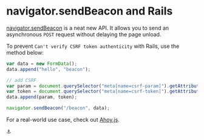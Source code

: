 # navigator.sendBeacon and Rails

[navigator.sendBeacon](https://developer.mozilla.org/en-US/docs/Web/API/Navigator/sendBeacon) is a neat new API. It allows you to send an asynchronous `POST` request without delaying the page unload.

To prevent `Can't verify CSRF token authenticity` with Rails, use the method below:

```javascript
var data = new FormData();
data.append("hello", "beacon");

// add CSRF
var param = document.querySelector("meta[name=csrf-param]").getAttribute("content");
var token = document.querySelector("meta[name=csrf-token]").getAttribute("content");
data.append(param, token);

navigator.sendBeacon("/beacon", data);
```

For a real-world use case, check out [Ahoy.js](https://github.com/ankane/ahoy.js).

:anchor:
